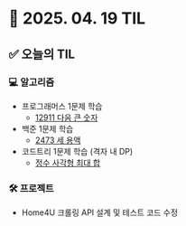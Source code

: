 # 📅 2025. 04. 19 TIL

## ✅ 오늘의 TIL

### 💻 알고리즘

- 프로그래머스 1문제 학습  
  - [12911 다음 큰 숫자](https://school.programmers.co.kr/learn/courses/30/lessons/12911)
- 백준 1문제 학습  
  - [2473 세 용액](https://www.acmicpc.net/problem/2473)
- 코드트리 1문제 학습 (격자 내 DP)  
  - [정수 사각형 최대 합](https://www.codetree.ai/ko/trails/complete/curated-cards/intro-maximum-sum-path-in-square)

### 🛠 프로젝트

- Home4U 크롤링 API 설계 및 테스트 코드 수정

